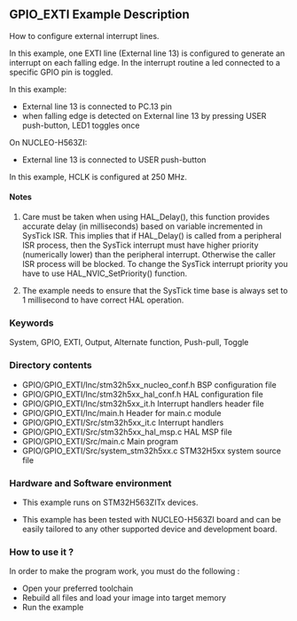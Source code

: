 ## <b>GPIO_EXTI Example Description</b>

How to configure external interrupt lines.

In this example, one EXTI line (External line 13) is configured to generate
an interrupt on each falling edge.
In the interrupt routine a led connected to a specific GPIO pin is toggled.

In this example:

- External line 13 is connected to PC.13 pin
- when falling edge is detected on External line 13 by pressing USER push-button, LED1 toggles once

On NUCLEO-H563ZI:

- External line 13 is connected to USER push-button

In this example, HCLK is configured at 250 MHz.

#### <b>Notes</b>

 1. Care must be taken when using HAL_Delay(), this function provides accurate delay (in milliseconds)
    based on variable incremented in SysTick ISR. This implies that if HAL_Delay() is called from
    a peripheral ISR process, then the SysTick interrupt must have higher priority (numerically lower)
    than the peripheral interrupt. Otherwise the caller ISR process will be blocked.
    To change the SysTick interrupt priority you have to use HAL_NVIC_SetPriority() function.

 2. The example needs to ensure that the SysTick time base is always set to 1 millisecond
    to have correct HAL operation.

### <b>Keywords</b>

System, GPIO, EXTI, Output, Alternate function, Push-pull, Toggle

### <b>Directory contents</b>

  - GPIO/GPIO_EXTI/Inc/stm32h5xx_nucleo_conf.h BSP configuration file
  - GPIO/GPIO_EXTI/Inc/stm32h5xx_hal_conf.h    HAL configuration file
  - GPIO/GPIO_EXTI/Inc/stm32h5xx_it.h          Interrupt handlers header file
  - GPIO/GPIO_EXTI/Inc/main.h                  Header for main.c module  
  - GPIO/GPIO_EXTI/Src/stm32h5xx_it.c          Interrupt handlers
  - GPIO/GPIO_EXTI/Src/stm32h5xx_hal_msp.c     HAL MSP file
  - GPIO/GPIO_EXTI/Src/main.c                  Main program
  - GPIO/GPIO_EXTI/Src/system_stm32h5xx.c      STM32H5xx system source file

### <b>Hardware and Software environment</b>

  - This example runs on STM32H563ZITx devices.

  - This example has been tested with NUCLEO-H563ZI board and can be
    easily tailored to any other supported device and development board.

### <b>How to use it ?</b>

In order to make the program work, you must do the following :

 - Open your preferred toolchain
 - Rebuild all files and load your image into target memory
 - Run the example


